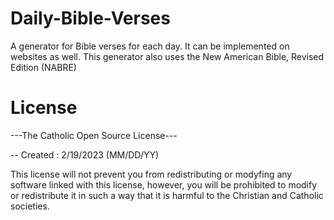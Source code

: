 # Daily-Bible-Verses
A generator for Bible verses for each day. It can be implemented on websites as well. This generator also uses the New American Bible, Revised Edition (NABRE)

# License
---The Catholic Open Source License---

-- Created : 2/19/2023 (MM/DD/YY)

This license will not prevent you from redistributing or modyfing any software linked with this license, however, you will be prohibited to modify or redistribute it in such a way that it is harmful to the Christian and Catholic societies.
